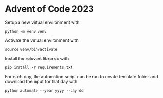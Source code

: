 # Advent of Code 2023

Setup a new virtual environment with

```
python -m venv venv
```

Activate the virtual environment with

```
source venv/bin/activate
```

Install the relevant libraries with

```
pip install -r requirements.txt
```

For each day, the automation script can be run to create template folder and download
the input for that day with

```
python automate --year yyyy --day dd
```
